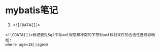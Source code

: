 # mybatis笔记
1. ```<![CDATA[]]>```
```
<![CDATA[]]>标记避免Sql中与xml规范相冲突的字符对xml映射文件的合法性造成影响
如:
where age<18||age>8
```
